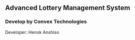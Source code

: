 ## Advanced Lottery Management System

### Develop by Convex Technologies

Developer: Henok Anshiso


